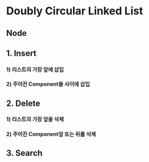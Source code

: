 # Doubly Circular Linked List

## Node

## 1. Insert
#### 1) 리스트의 가장 앞에 삽입

#### 2) 주어진 Component들 사이에 삽입

## 2. Delete
#### 1) 리스트의 가장 앞을 삭제

#### 2) 주어진 Component앞 또는 뒤를 삭제

## 3. Search
